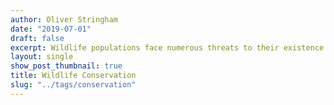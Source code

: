 ```yaml
---
author: Oliver Stringham
date: "2019-07-01"
draft: false
excerpt: Wildlife populations face numerous threats to their existence including habitat destruction, climate change, poaching, and invasive species. I study the consequences of wildlife trade on wildlife persistance. In particular, I explore the fate of certain desirable species that are harvest for the pet trade. Also, I use quantitative population models to determine the extinction fate of populations under different management scenarios. One example includes modelling the effects of installing predator fences for the endangered piping plover populations.
layout: single
show_post_thumbnail: true
title: Wildlife Conservation
slug: "../tags/conservation"
---
```


